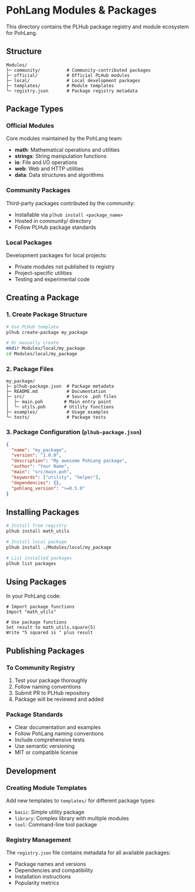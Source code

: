 # PohLang Modules & Packages

This directory contains the PLHub package registry and module ecosystem for PohLang.

## Structure

```
Modules/
├─ community/          # Community-contributed packages
├─ official/           # Official PLHub modules
├─ local/              # Local development packages
├─ templates/          # Module templates
└─ registry.json       # Package registry metadata
```

## Package Types

### Official Modules
Core modules maintained by the PohLang team:
- **math**: Mathematical operations and utilities
- **strings**: String manipulation functions
- **io**: File and I/O operations
- **web**: Web and HTTP utilities
- **data**: Data structures and algorithms

### Community Packages
Third-party packages contributed by the community:
- Installable via `plhub install <package_name>`
- Hosted in community/ directory
- Follow PLHub package standards

### Local Packages
Development packages for local projects:
- Private modules not published to registry
- Project-specific utilities
- Testing and experimental code

## Creating a Package

### 1. Create Package Structure
```bash
# Use PLHub template
plhub create-package my_package

# Or manually create
mkdir Modules/local/my_package
cd Modules/local/my_package
```

### 2. Package Files
```
my_package/
├─ plhub-package.json  # Package metadata
├─ README.md           # Documentation
├─ src/                # Source .poh files
│  ├─ main.poh        # Main entry point
│  └─ utils.poh       # Utility functions
├─ examples/           # Usage examples
└─ tests/              # Package tests
```

### 3. Package Configuration (`plhub-package.json`)
```json
{
  "name": "my_package",
  "version": "1.0.0", 
  "description": "My awesome PohLang package",
  "author": "Your Name",
  "main": "src/main.poh",
  "keywords": ["utility", "helper"],
  "dependencies": {},
  "pohlang_version": ">=0.5.0"
}
```

## Installing Packages

```bash
# Install from registry
plhub install math_utils

# Install local package
plhub install ./Modules/local/my_package

# List installed packages
plhub list packages
```

## Using Packages

In your PohLang code:
```pohLang
# Import package functions
Import "math_utils"

# Use package functions
Set result to math_utils.square(5)
Write "5 squared is " plus result
```

## Publishing Packages

### To Community Registry
1. Test your package thoroughly
2. Follow naming conventions
3. Submit PR to PLHub repository
4. Package will be reviewed and added

### Package Standards
- Clear documentation and examples
- Follow PohLang naming conventions
- Include comprehensive tests  
- Use semantic versioning
- MIT or compatible license

## Development

### Creating Module Templates
Add new templates to `templates/` for different package types:
- `basic`: Simple utility package
- `library`: Complex library with multiple modules
- `tool`: Command-line tool package

### Registry Management
The `registry.json` file contains metadata for all available packages:
- Package names and versions
- Dependencies and compatibility
- Installation instructions
- Popularity metrics